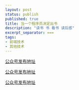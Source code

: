 ```yaml
---
layout: post
status: publish
published: true
title: 当一个程序员决定出书
description: "读书 书 看书 读后感"
excerpt_separator: ===
tags:
- 前端技术
- 其他技术
---
```



[公众号发布地址](https://mp.weixin.qq.com/s/gPFed8fQJnjPSE_dSDRuiA)

[公众号发布地址](https://mp.weixin.qq.com/s/gPFed8fQJnjPSE_dSDRuiA)

[公众号发布地址](https://mp.weixin.qq.com/s/gPFed8fQJnjPSE_dSDRuiA)



